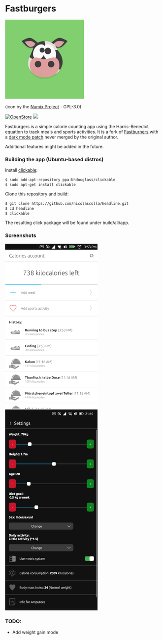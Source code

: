 # Fastburgers

![](logosmall.png)

(icon by the [Numix Project](https://github.com/numixproject/numix-icon-theme-square) - GPL-3.0)

[![OpenStore](https://open-store.io/badges/en_US.png)](https://open-store.io/app/fastburgers.collaproductions)
[![](https://i.imgur.com/KIipzE8.png)](https://t.me/collaproductions)

Fastburgers is a simple calorie counting app using the Harris–Benedict equation to track meals and sports activities. It is a fork of [Fastburners](https://gitlab.com/KrilleFear/fatburners) with a [dark mode patch](https://gitlab.com/KrilleFear/fatburners/-/merge_requests/7) never merged by the original author.

Additional features might be added in the future.

### Building the app (Ubuntu-based distros)

Install [clickable](https://clickable-ut.dev/en/latest/install.html):

```
$ sudo add-apt-repository ppa:bhdouglass/clickable
$ sudo apt-get install clickable
```

Clone this repository and build:

```
$ git clone https://github.com/nicolascolla/headline.git
$ cd headline
$ clickable
```

The resulting click package will be found under build/all/app.

### Screenshots

![](screenshot1.png) ![](screenshot2.png)

### TODO:

* Add weight gain mode